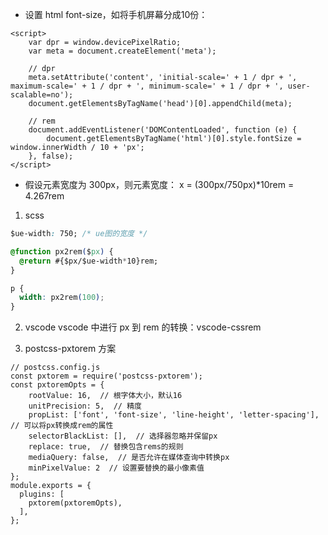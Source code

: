 - 设置 html font-size，如将手机屏幕分成10份：
``` JS
<script>
    var dpr = window.devicePixelRatio;
    var meta = document.createElement('meta');

    // dpr
    meta.setAttribute('content', 'initial-scale=' + 1 / dpr + ', maximum-scale=' + 1 / dpr + ', minimum-scale=' + 1 / dpr + ', user-scalable=no');
    document.getElementsByTagName('head')[0].appendChild(meta);

    // rem
    document.addEventListener('DOMContentLoaded', function (e) {
        document.getElementsByTagName('html')[0].style.fontSize = window.innerWidth / 10 + 'px';
    }, false);
</script>
```
- 假设元素宽度为 300px，则元素宽度：
  x = (300px/750px)*10rem = 4.267rem

1. scss
``` CSS
$ue-width: 750; /* ue图的宽度 */

@function px2rem($px) {
  @return #{$px/$ue-width*10}rem;
}

p {
  width: px2rem(100);
}

```

2. vscode
vscode 中进行 px 到 rem 的转换：vscode-cssrem

3. postcss-pxtorem 方案
``` JS
// postcss.config.js
const pxtorem = require('postcss-pxtorem');
const pxtoremOpts = {
    rootValue: 16,  // 根字体大小，默认16
    unitPrecision: 5,  // 精度
    propList: ['font', 'font-size', 'line-height', 'letter-spacing'],  // 可以将px转换成rem的属性
    selectorBlackList: [],  // 选择器忽略并保留px
    replace: true,  // 替换包含rems的规则
    mediaQuery: false,  // 是否允许在媒体查询中转换px
    minPixelValue: 2  // 设置要替换的最小像素值
};
module.exports = {
  plugins: [
    pxtorem(pxtoremOpts),
  ],
};
```
